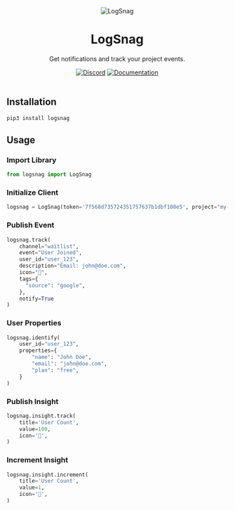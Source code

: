 <div align="center">
	<img src="https://logsnag.com/og-image.png" alt="LogSnag"/>
	<br>
    <h1>LogSnag</h1>
	<p>Get notifications and track your project events.</p>
	<a href="https://discord.gg/dY3pRxgWua"><img src="https://img.shields.io/discord/922560704454750245?color=%237289DA&label=Discord" alt="Discord"></a>
	<a href="https://docs.logsnag.com"><img src="https://img.shields.io/badge/Docs-LogSnag" alt="Documentation"></a>
	<br>
	<br>
</div>


## Installation

```sh
pip3 install logsnag
```

## Usage

### Import Library

```python
from logsnag import LogSnag
```

### Initialize Client

```python
logsnag = LogSnag(token='7f568d735724351757637b1dbf108e5', project="my-saas")
```

### Publish Event

```python
logsnag.track(
    channel="waitlist",
    event="User Joined",
    user_id="user_123",
    description="Email: john@doe.com",
    icon="🎉",
    tags={
      "source": "google",
    },
    notify=True
)
```

### User Properties

```python
logsnag.identify(
    user_id="user_123",
    properties={
        "name": "John Doe",
        "email": "john@doe.com",
        "plan": "free",
    }
)
```

### Publish Insight

```python
logsnag.insight.track(
    title='User Count',
    value=100,
    icon='👨',
)
```

### Increment Insight

```python
logsnag.insight.increment(
    title='User Count',
    value=1,
    icon='👨',
)
```
